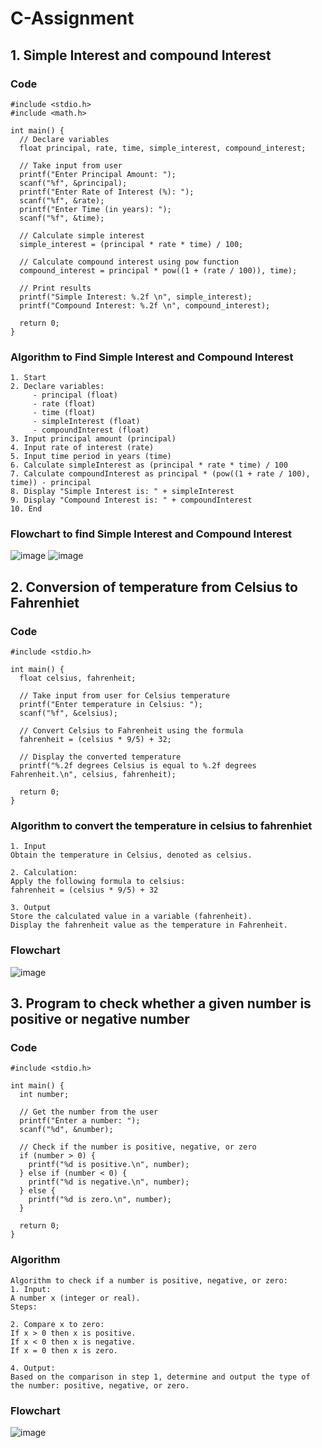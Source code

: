 # C-Assignment
## 1. Simple Interest and compound Interest
### Code 
```
#include <stdio.h>
#include <math.h>

int main() {
  // Declare variables
  float principal, rate, time, simple_interest, compound_interest;

  // Take input from user
  printf("Enter Principal Amount: ");
  scanf("%f", &principal);
  printf("Enter Rate of Interest (%): ");
  scanf("%f", &rate);
  printf("Enter Time (in years): ");
  scanf("%f", &time);

  // Calculate simple interest
  simple_interest = (principal * rate * time) / 100;

  // Calculate compound interest using pow function
  compound_interest = principal * pow((1 + (rate / 100)), time);

  // Print results
  printf("Simple Interest: %.2f \n", simple_interest);
  printf("Compound Interest: %.2f \n", compound_interest);

  return 0;
}
```

### Algorithm to Find Simple Interest and Compound Interest

```
1. Start
2. Declare variables: 
     - principal (float)
     - rate (float)
     - time (float)
     - simpleInterest (float)
     - compoundInterest (float)
3. Input principal amount (principal)
4. Input rate of interest (rate)
5. Input time period in years (time)
6. Calculate simpleInterest as (principal * rate * time) / 100
7. Calculate compoundInterest as principal * (pow((1 + rate / 100), time)) - principal
8. Display "Simple Interest is: " + simpleInterest
9. Display "Compound Interest is: " + compoundInterest
10. End
```
###   Flowchart to find Simple Interest and Compound Interest
![image](https://github.com/Sanjeetsahu29/C-Assignment/assets/108270460/0d9b0dd9-5f44-4b74-90cd-016bbdcaad7a)
![image](https://github.com/Sanjeetsahu29/C-Assignment/assets/108270460/b8e7dd07-6a06-4037-a0c2-4697d861dde4)

## 2. Conversion of temperature from Celsius to Fahrenhiet
### Code
```
#include <stdio.h>

int main() {
  float celsius, fahrenheit;

  // Take input from user for Celsius temperature
  printf("Enter temperature in Celsius: ");
  scanf("%f", &celsius);

  // Convert Celsius to Fahrenheit using the formula
  fahrenheit = (celsius * 9/5) + 32;

  // Display the converted temperature
  printf("%.2f degrees Celsius is equal to %.2f degrees Fahrenheit.\n", celsius, fahrenheit);

  return 0;
}
```
### Algorithm to convert the temperature in celsius to fahrenhiet
```
1. Input
Obtain the temperature in Celsius, denoted as celsius.

2. Calculation:
Apply the following formula to celsius:
fahrenheit = (celsius * 9/5) + 32

3. Output
Store the calculated value in a variable (fahrenheit).
Display the fahrenheit value as the temperature in Fahrenheit.
```
### Flowchart
![image](https://github.com/Sanjeetsahu29/C-Assignment/assets/108270460/7d2ccb61-dcef-4e07-95b6-c744cf1ccdd5)

## 3. Program to check whether a given number is positive or negative number
### Code
```
#include <stdio.h>

int main() {
  int number;

  // Get the number from the user
  printf("Enter a number: ");
  scanf("%d", &number);

  // Check if the number is positive, negative, or zero
  if (number > 0) {
    printf("%d is positive.\n", number);
  } else if (number < 0) {
    printf("%d is negative.\n", number);
  } else {
    printf("%d is zero.\n", number);
  }

  return 0;
}
```
### Algorithm
```
Algorithm to check if a number is positive, negative, or zero:
1. Input:
A number x (integer or real).
Steps:

2. Compare x to zero:
If x > 0 then x is positive.
If x < 0 then x is negative.
If x = 0 then x is zero.

4. Output:
Based on the comparison in step 1, determine and output the type of the number: positive, negative, or zero.
```

### Flowchart
![image](https://github.com/Sanjeetsahu29/C-Assignment/assets/108270460/fa5c2c26-9caf-429e-939d-c607e159f4d2)
